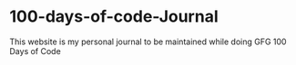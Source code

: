 # 100-days-of-code-Journal
This website is my personal journal to be maintained while doing GFG 100 Days of Code 
